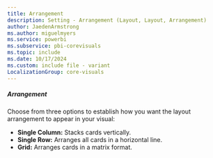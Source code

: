 ```yaml
---
title: Arrangement
description: Setting - Arrangement (Layout, Layout, Arrangement)
author: JaedenArmstrong
ms.author: miguelmyers
ms.service: powerbi
ms.subservice: pbi-corevisuals
ms.topic: include
ms.date: 10/17/2024
ms.custom: include file - variant
LocalizationGroup: core-visuals
---
```

##### Arrangement

Choose from three options to establish how you want the layout arrangement to appear in your visual:

- **Single Column:** Stacks cards vertically.
- **Single Row:** Arranges all cards in a horizontal line.
- **Grid:** Arranges cards in a matrix format.
